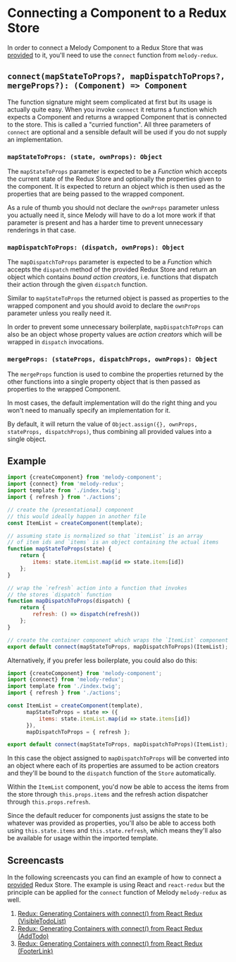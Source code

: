 # Connecting a Component to a Redux Store

In order to connect a Melody Component to a Redux Store that was [provided](provide)
to it, you'll need to use the `connect` function from `melody-redux`.

## `connect(mapStateToProps?, mapDispatchToProps?, mergeProps?): (Component) => Component`

The function signature might seem complicated at first but its usage is actually quite
easy. When you invoke `connect` it returns a function which expects a Component and
returns a wrapped Component that is connected to the store.
This is called a "curried function". All three parameters of `connect` are optional
and a sensible default will be used if you do not supply an implementation.

### `mapStateToProps: (state, ownProps): Object`

The `mapStateToProps` parameter is expected to be a *Function* which accepts
the current state of the Redux Store and optionally the properties given
to the component. It is expected to return an object which is then used as the
properties that are being passed to the wrapped component.

As a rule of thumb you should not declare the `ownProps` parameter unless you
actually need it, since Melody will have to do a lot more work if that parameter
is present and has a harder time to prevent unnecessary renderings in that case.

### `mapDispatchToProps: (dispatch, ownProps): Object`

The `mapDispatchToProps` parameter is expected to be a *Function* which accepts
the `dispatch` method of the provided Redux Store and return an object which contains
_bound action creators_, i.e. functions that dispatch their action through the given
`dispatch` function.

Similar to `mapStateToProps` the returned object is passed as properties to the
wrapped component and you should avoid to declare the `ownProps` parameter unless
you really need it.

In order to prevent some unnecessary boilerplate, `mapDispatchToProps` can also
be an object whose property values are *action creators* which will be wrapped in
`dispatch` invocations.

### `mergeProps: (stateProps, dispatchProps, ownProps): Object`

The `mergeProps` function is used to combine the properties returned by the
other functions into a single property object that is then passed as properties
to the wrapped Component.

In most cases, the default implementation will do the right thing and you won't
need to manually specify an implementation for it.

By default, it will return the value of `Object.assign({}, ownProps, stateProps, dispatchProps)`,
thus combining all provided values into a single object.

## Example

```js
import {createComponent} from 'melody-component';
import {connect} from 'melody-redux';
import template from './index.twig';
import { refresh } from './actions';

// create the (presentational) component
// this would ideally happen in another file
const ItemList = createComponent(template);

// assuming state is normalized so that `itemList` is an array
// of item ids and `items` is an object containing the actual items
function mapStateToProps(state) {
    return {
        items: state.itemList.map(id => state.items[id])
    };
}

// wrap the `refresh` action into a function that invokes
// the stores `dispatch` function
function mapDispatchToProps(dispatch) {
    return {
        refresh: () => dispatch(refresh())
    };
}

// create the container component which wraps the `ItemList` component
export default connect(mapStateToProps, mapDispatchToProps)(ItemList);
```

Alternatively, if you prefer less boilerplate, you could also do this:

```js
import {createComponent} from 'melody-component';
import {connect} from 'melody-redux';
import template from './index.twig';
import { refresh } from './actions';

const ItemList = createComponent(template),
      mapStateToProps = state => ({
          items: state.itemList.map(id => state.items[id])
      }),
      mapDispatchToProps = { refresh };

export default connect(mapStateToProps, mapDispatchToProps)(ItemList);
```

In this case the object assigned to `mapDispatchToProps` will be
converted into an object where each of its properties are
assumed to be action creators and they'll be bound to the `dispatch`
function of the `Store` automatically.

Within the `ItemList` component, you'd now be able to access the items from the store
through `this.props.items` and the refresh action dispatcher through `this.props.refresh`.

Since the default reducer for components just assigns the state to be whatever was provided
as properties, you'll also be able to access both using `this.state.items` and `this.state.refresh`,
which means they'll also be available for usage within the imported template.

## Screencasts

In the following screencasts you can find an example of how to connect a [provided](./provide.md)
Redux Store. The example is using React and `react-redux` but the principle can
be applied for the `connect` function of Melody `melody-redux` as well.

1. [Redux: Generating Containers with connect() from React Redux (VisibleTodoList)](https://egghead.io/lessons/javascript-redux-generating-containers-with-connect-from-react-redux-visibletodolist)
2. [Redux: Generating Containers with connect() from React Redux (AddTodo)](https://egghead.io/lessons/javascript-redux-generating-containers-with-connect-from-react-redux-addtodo)
3. [Redux: Generating Containers with connect() from React Redux (FooterLink)](https://egghead.io/lessons/javascript-redux-generating-containers-with-connect-from-react-redux-footerlink)
